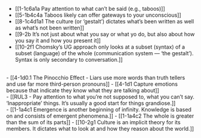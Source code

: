 - [[1-1c6a1a Pay attention to what can’t be said (e.g., taboos)]]
- [[5-1b4c4a Taboos likely can offer gateways to your unconscious]]
- [[8-1c4d1a1 The culture (or ‘gestalt’) dictates what’s been written as well as what’s not been written]]
- [[9-2b It’s not just about what you say or what yo do, but also about how you say it and how you present it]]
- [[10-2f1 Chomsky’s UG approach only looks at a subset (syntax) of a subset (language) of the whole (communication system — ‘the gestalt’). Syntax is only secondary to conversation.]]
<br>
- [[4-1d0.1 The Pinocchio Effect - Liars use more words than truth tellers and use far more third-person pronouns]]
- [[4-1d1 Capture emotions because that indicate they know what they are talking about]]
<br>
- [[RUL3 - Pay attention to what you’re not supposed to, what you can’t say. ‘Inappropriate’ things. It’s usually a good start for things grandiose.]]
<br>
- [[1-1a4c1 Emergence is another beginning of infinity. Knowledge is based on and consists of emergent phenomena.]]
- [[1-1a4c2 The whole is greater than the sum of its parts]]
- [[10-2g1 Culture is an implicit theory for its members. It dictates what to look at and how they reason about the world.]]
